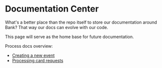 # Documentation Center

What's a better place than the repo itself to store our documentation around Bank? That way our docs can evolve with our code.

This page will serve as the home base for future documentation.

Process docs overview:

- [Creating a new event](processes/new_event.md)
- [Processing card requests](processes/processing_card_requests.md)
